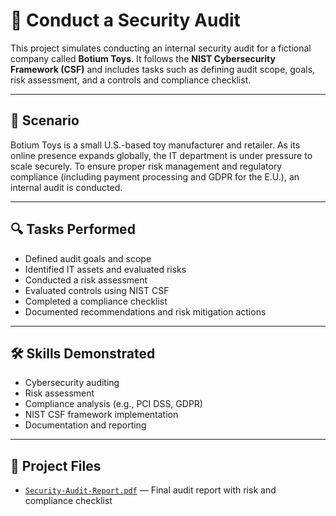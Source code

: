 # 🧾 Conduct a Security Audit

This project simulates conducting an internal security audit for a fictional company called **Botium Toys**. It follows the **NIST Cybersecurity Framework (CSF)** and includes tasks such as defining audit scope, goals, risk assessment, and a controls and compliance checklist.

---

## 📌 Scenario

Botium Toys is a small U.S.-based toy manufacturer and retailer. As its online presence expands globally, the IT department is under pressure to scale securely. To ensure proper risk management and regulatory compliance (including payment processing and GDPR for the E.U.), an internal audit is conducted.

---

## 🔍 Tasks Performed

- Defined audit goals and scope
- Identified IT assets and evaluated risks
- Conducted a risk assessment
- Evaluated controls using NIST CSF
- Completed a compliance checklist
- Documented recommendations and risk mitigation actions

---

## 🛠️ Skills Demonstrated

- Cybersecurity auditing
- Risk assessment
- Compliance analysis (e.g., PCI DSS, GDPR)
- NIST CSF framework implementation
- Documentation and reporting

---

## 📄 Project Files

- [`Security-Audit-Report.pdf`](./Security-Audit-Report.pdf) — Final audit report with risk and compliance checklist
